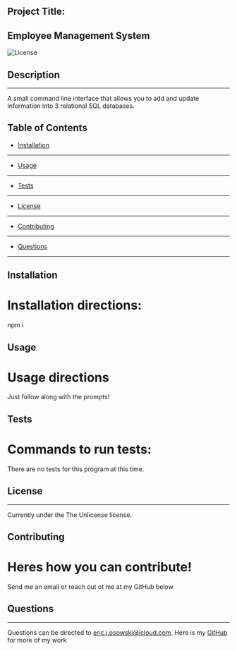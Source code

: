 Project Title:
  -------------

  ## Employee Management System
  ![License](https://img.shields.io/badge/License-TheUnlicense-blue)
## Description
--------------

A small command line interface that allows you to add and update information into 3 relational SQL databases.


## Table of Contents 

* [Installation](#installation)
-------------------------------
* [Usage](#usage)
-----------------
* [Tests](#tests)
-----------------
* [License](#license)
---------------------
* [Contributing](#contributing)
-------------------------------
* [Questions](#questions)
-------------------------

## Installation

Installation directions:
========================
npm i


## Usage

Usage directions
================
Just follow along with the prompts!


## Tests

Commands to run tests:
======================
There are no tests for this program at this time.


## License
----------

Currently under the The Unlicense license.


## Contributing

Heres how you can contribute!
=============================
Send me an email or reach out ot me at my GitHub below


## Questions
------------

Questions can be directed to eric.j.osowski@icloud.com. Here is my [GitHub](https://github.com/EricJamesOsowski) for more of my work